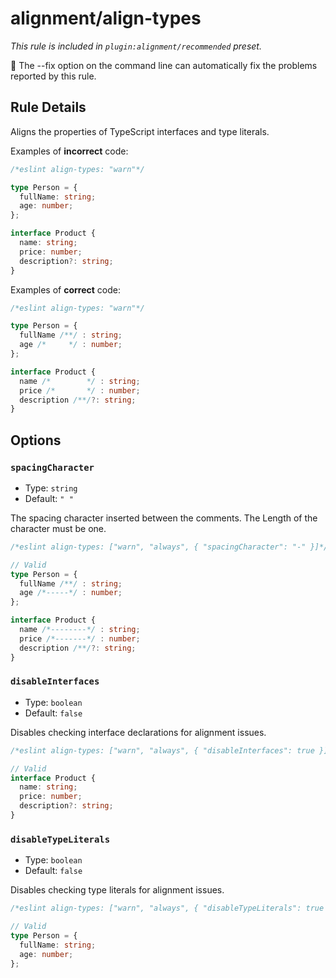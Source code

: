 # alignment/align-types

_This rule is included in `plugin:alignment/recommended` preset._

🔧 The --fix option on the command line can automatically fix the problems reported by this rule.

## Rule Details

Aligns the properties of TypeScript interfaces and type literals.

Examples of **incorrect** code:

```ts
/*eslint align-types: "warn"*/

type Person = {
  fullName: string;
  age: number;
};

interface Product {
  name: string;
  price: number;
  description?: string;
}
```

Examples of **correct** code:

```ts
/*eslint align-types: "warn"*/

type Person = {
  fullName /**/ : string;
  age /*     */ : number;
};

interface Product {
  name /*        */ : string;
  price /*       */ : number;
  description /**/?: string;
}
```

## Options

### `spacingCharacter`

- Type: `string`
- Default: `" "`

The spacing character inserted between the comments. The Length of the character must be one.

```ts
/*eslint align-types: ["warn", "always", { "spacingCharacter": "-" }]*/

// Valid
type Person = {
  fullName /**/ : string;
  age /*-----*/ : number;
};

interface Product {
  name /*--------*/ : string;
  price /*-------*/ : number;
  description /**/?: string;
}
```

### `disableInterfaces`

- Type: `boolean`
- Default: `false`

Disables checking interface declarations for alignment issues.

```ts
/*eslint align-types: ["warn", "always", { "disableInterfaces": true }]*/

// Valid
interface Product {
  name: string;
  price: number;
  description?: string;
}
```

### `disableTypeLiterals`

- Type: `boolean`
- Default: `false`

Disables checking type literals for alignment issues.

```ts
/*eslint align-types: ["warn", "always", { "disableTypeLiterals": true }]*/

// Valid
type Person = {
  fullName: string;
  age: number;
};
```
